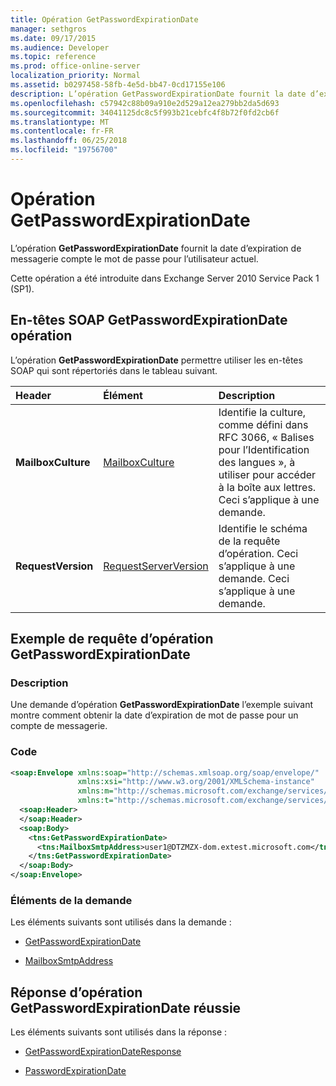 ```yaml
---
title: Opération GetPasswordExpirationDate
manager: sethgros
ms.date: 09/17/2015
ms.audience: Developer
ms.topic: reference
ms.prod: office-online-server
localization_priority: Normal
ms.assetid: b0297458-58fb-4e5d-bb47-0cd17155e106
description: L’opération GetPasswordExpirationDate fournit la date d’expiration de messagerie compte le mot de passe pour l’utilisateur actuel.
ms.openlocfilehash: c57942c88b09a910e2d529a12ea279bb2da5d693
ms.sourcegitcommit: 34041125dc8c5f993b21cebfc4f8b72f0fd2cb6f
ms.translationtype: MT
ms.contentlocale: fr-FR
ms.lasthandoff: 06/25/2018
ms.locfileid: "19756700"
---
```

# <a name="getpasswordexpirationdate-operation"></a>Opération GetPasswordExpirationDate

L’opération **GetPasswordExpirationDate** fournit la date d’expiration de messagerie compte le mot de passe pour l’utilisateur actuel. 
  
Cette opération a été introduite dans Exchange Server 2010 Service Pack 1 (SP1).
  
## <a name="getpasswordexpirationdate-operation-soap-headers"></a>En-têtes SOAP GetPasswordExpirationDate opération

L’opération **GetPasswordExpirationDate** permettre utiliser les en-têtes SOAP qui sont répertoriés dans le tableau suivant. 
  
|**Header**|**Élément**|**Description**|
|:-----|:-----|:-----|
|**MailboxCulture** <br/> |[MailboxCulture](mailboxculture.md) <br/> |Identifie la culture, comme défini dans RFC 3066, « Balises pour l’Identification des langues », à utiliser pour accéder à la boîte aux lettres. Ceci s’applique à une demande.  <br/> |
|**RequestVersion** <br/> |[RequestServerVersion](requestserverversion.md) <br/> |Identifie le schéma de la requête d’opération. Ceci s’applique à une demande. Ceci s’applique à une demande.  <br/> |
   
## <a name="getpasswordexpirationdate-operation-request-example"></a>Exemple de requête d’opération GetPasswordExpirationDate

### <a name="description"></a>Description

Une demande d’opération **GetPasswordExpirationDate** l’exemple suivant montre comment obtenir la date d’expiration de mot de passe pour un compte de messagerie. 
  
### <a name="code"></a>Code

```XML
<soap:Envelope xmlns:soap="http://schemas.xmlsoap.org/soap/envelope/"
               xmlns:xsi="http://www.w3.org/2001/XMLSchema-instance"
               xmlns:m="http://schemas.microsoft.com/exchange/services/2006/messages"
               xmlns:t="http://schemas.microsoft.com/exchange/services/2006/types">
  <soap:Header>
  </soap:Header>
  <soap:Body>
    <tns:GetPasswordExpirationDate>
      <tns:MailboxSmtpAddress>user1@DTZMZX-dom.extest.microsoft.com</tns:MailboxSmtpAddress>
    </tns:GetPasswordExpirationDate>
  </soap:Body>
</soap:Envelope>

```

### <a name="request-elements"></a>Éléments de la demande

Les éléments suivants sont utilisés dans la demande :
  
- [GetPasswordExpirationDate](getpasswordexpirationdate.md)
    
- [MailboxSmtpAddress](mailboxsmtpaddress.md)
    
## <a name="successful-getpasswordexpirationdate-operation-response"></a>Réponse d’opération GetPasswordExpirationDate réussie

Les éléments suivants sont utilisés dans la réponse :
  
- [GetPasswordExpirationDateResponse](getpasswordexpirationdateresponse.md)
    
- [PasswordExpirationDate](passwordexpirationdate.md)
    

